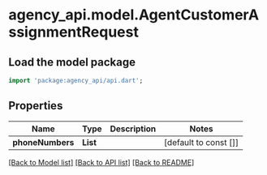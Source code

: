 # agency_api.model.AgentCustomerAssignmentRequest

## Load the model package
```dart
import 'package:agency_api/api.dart';
```

## Properties
Name | Type | Description | Notes
------------ | ------------- | ------------- | -------------
**phoneNumbers** | **List<String>** |  | [default to const []]

[[Back to Model list]](../README.md#documentation-for-models) [[Back to API list]](../README.md#documentation-for-api-endpoints) [[Back to README]](../README.md)



